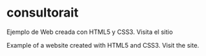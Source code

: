 # consultorait
Ejemplo de Web creada con HTML5 y CSS3.
Visita el sitio


Example of a website created with HTML5 and CSS3.
Visit the site.
